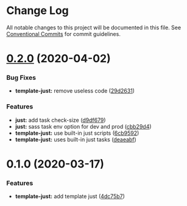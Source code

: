 # Change Log

All notable changes to this project will be documented in this file.
See [Conventional Commits](https://conventionalcommits.org) for commit guidelines.

# [0.2.0](https://github.com/void-aurora/toolkit/compare/@void-aurora/template-just@0.1.0...@void-aurora/template-just@0.2.0) (2020-04-02)

### Bug Fixes

- **template-just:** remove useless code ([29d2631](https://github.com/void-aurora/toolkit/commit/29d2631d3ddf168d1a6a47e55705b4ea2294482a))

### Features

- **just:** add task check-size ([d9df679](https://github.com/void-aurora/toolkit/commit/d9df679007343060deda06c77a10ecae82a43070))
- **just:** sass task env option for dev and prod ([cbb29d4](https://github.com/void-aurora/toolkit/commit/cbb29d45d14794580c765d1ba50eaa7f23a86ad8))
- **template-just:** use built-in just scripts ([6cb9592](https://github.com/void-aurora/toolkit/commit/6cb95922af0e4ce0206e46c96956810d4408d402))
- **template-just:** uses built-in just tasks ([deaeabf](https://github.com/void-aurora/toolkit/commit/deaeabfd7b534e6a87f8280a2f24eb3164b98253))

# 0.1.0 (2020-03-17)

### Features

- **template-just:** add template just ([4dc75b7](https://github.com/void-aurora/toolkit/commit/4dc75b7b10eaa074d6988b8ef221db0a1c2f8a88))
